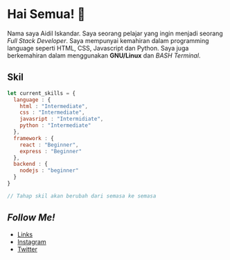 # Hai Semua! 👋

Nama saya Aidil Iskandar. Saya seorang pelajar yang ingin menjadi seorang *Full Stack Developer*. Saya mempunyai kemahiran dalam programming language seperti HTML, CSS, Javascript dan Python. Saya juga berkemahiran dalam menggunakan **GNU/Linux** dan *BASH Terminal*.

## Skil

```javascript
let current_skills = {
  language : {
    html : "Intermediate", 
    css : "Intermediate", 
    javasript : "Intermidiate",
    python : "Intermediate"
  },
  framework : {
    react : "Beginner",
    express : "Beginner"
  },
  backend : {
    nodejs : "beginner"
  }
}

// Tahap skil akan berubah dari semasa ke semasa
```

## *Follow Me!*
* [Links](https://links.aidiliskandar.tech/)
* [Instagram](https://instagram.com/aidil_sekandar/)
* [Twitter](https://twitter.com/4idil_sekandar/)
